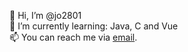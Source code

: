 👋 Hi, I’m @jo2801<br>
🌱 I’m currently learning: Java, C and Vue<br>
📫 You can reach me via [email](https://jdreifeld.de/email).<br>

<!---
jo2801/jo2801 is a ✨ special ✨ repository because its `README.md` (this file) appears on your GitHub profile.
You can click the Preview link to take a look at your changes.
--->
